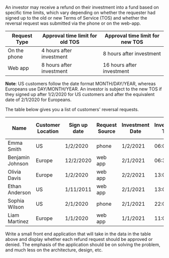 An investor may receive a refund on their investment into a fund based on specific time limits, which vary depending on whether the requester had signed up to the old or new Terms of Service (TOS) and whether the reversal request was submitted via the phone or on the web-app.

| Request Type | Approval time limit for old TOS | Approval time limit for new TOS |
| ------------ | ------------------------------- | ------------------------------- |
| On the phone | 4 hours after investment        | 8 hours after investment        |
| Web app      | 8 hours after investment        | 16 hours after investment       |

**Note**: US customers follow the date format MONTH/DAY/YEAR, whereas Europeans use DAY/MONTH/YEAR. An investor is subject to the new TOS if they signed up after 1/2/2020 for US customers and after the equivalent date of 2/1/2020 for Europeans.

The table below gives you a list of customers' reversal requests.

| Name             | Customer Location | Sign up date | Request Source | Investment Date | Investment Time | Refund Request Date | Refund Request Time |
| ---------------- | ----------------- | ------------ | -------------- | --------------- | --------------- | ------------------- | ------------------- |
| Emma Smith       | US                | 1/2/2020     | phone          | 1/2/2021        | 06:00           | 1/2/2021            | 09:00               |
| Benjamin Johnson | Europe            | 12/2/2020    | web app        | 2/1/2021        | 06:30           | 1/2/2021            | 23:00               |
| Olivia Davis     | Europe            | 1/2/2020     | web app        | 2/2/2021        | 13:00           | 2/2/2021            | 20:00               |
| Ethan Anderson   | US                | 1/11/2011    | web app        | 2/1/2021        | 13:00           | 2/2/2021            | 16:00               |
| Sophia Wilson    | US                | 2/1/2020     | phone          | 2/1/2021        | 22:00           | 2/2/2021            | 5:00                |
| Liam Martinez    | Europe            | 1/1/2020     | web app        | 1/1/2021        | 11:00           | 11/1/2021           | 12:00               |

Write a small front end application that will take in the data in the table above and display whether each refund request should be approved or denied. The emphasis of the application should be on solving the problem, and much less on the architecture, design, etc.
